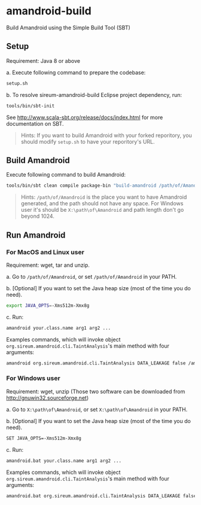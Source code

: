 amandroid-build
=================
Build Amandroid using the Simple Build Tool (SBT)

## Setup

Requirement: Java 8 or above

a. Execute following command to prepare the codebase: 
```bash
setup.sh
```
b. To resolve sireum-amandroid-build Eclipse project dependency, run:
```bash
tools/bin/sbt-init
```

See http://www.scala-sbt.org/release/docs/index.html for more documentation on SBT.

> Hints: If you want to build Amandroid with your forked reporitory, you should modify `setup.sh` to have your reporitory's URL.

## Build Amandroid

Execute following command to build Amandroid:
```bash
tools/bin/sbt clean compile package-bin "build-amandroid /path/of/Amandroid"
```

> Hints: `/path/of/Amandroid` is the place you want to have Amandroid generated, and the path should not have any space. For Windows user it's should be `X:\path\of\Amandroid` and path length don't go beyond 1024.

## Run Amandroid

### For MacOS and Linux user

Requirement: wget, tar and unzip.

a. Go to `/path/of/Amandroid`, or set `/path/of/Amandroid` in your PATH.

b. [Optional] If you want to set the Java heap size (most of the time you do need).
```bash
export JAVA_OPTS=-Xms512m-Xmx8g
```
c. Run:
```bash
amandroid your.class.name arg1 arg2 ...
```

Examples commands, which will invoke object `org.sireum.amandroid.cli.TaintAnalysis`'s main method with four arguments:
```bash
amandroid org.sireum.amandroid.cli.TaintAnalysis DATA_LEAKAGE false /amandroid/sources/icc-bench /output/icc-bench
```

### For Windows user

Requirement: wget, unzip (Those two software can be downloaded from http://gnuwin32.sourceforge.net)

a. Go to `X:\path\of\Amandroid`, or set `X:\path\of\Amandroid` in your PATH.

b. [Optional] If you want to set the Java heap size (most of the time you do need).
```bash
SET JAVA_OPTS=-Xms512m-Xmx8g
```
c. Run:
```bash
amandroid.bat your.class.name arg1 arg2 ...
```

Examples commands, which will invoke object `org.sireum.amandroid.cli.TaintAnalysis`'s main method with four arguments:
```bash
amandroid.bat org.sireum.amandroid.cli.TaintAnalysis DATA_LEAKAGE false /amandroid/sources/icc-bench /output/icc-bench
```
